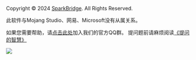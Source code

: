 Copyright © 2024 [SparkBridge](https://github.com/sparkbridge). All Rights Reserved.

此软件与Mojang Studio、网易、Microsoft没有从属关系。

如果您需要帮助，请[点击此处](https://jq.qq.com/?_wv=1027&k=ky6kZSwS)加入我们的官方QQ群。
提问题前请麻烦阅读[《提问的智慧》](https://lug.ustc.edu.cn/wiki/doc/smart-questions/)

![](/static/boot.gif)
